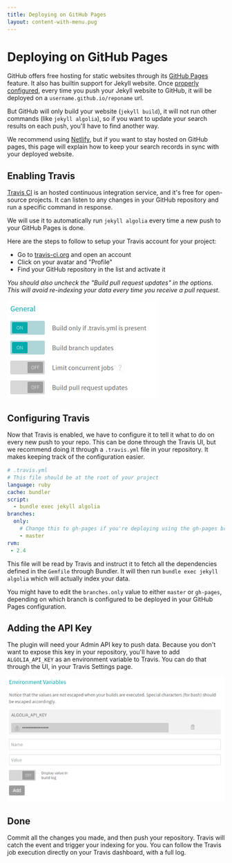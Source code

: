 ```yaml
---
title: Deploying on GitHub Pages
layout: content-with-menu.pug
---
```


# Deploying on GitHub Pages

GitHub offers free hosting for static websites through its [GitHub Pages][1] feature.
It also has builtin support for Jekyll website. Once [properly configured][2],
every time you push your Jekyll website to GitHub, it will be deployed on
a `username.github.io/reponame` url.

But GitHub will only build your website (`jekyll build`), it will not run other
commands (like `jekyll algolia`), so if you want to update your search results on
each push, you'll have to find another way.

We recommend using [Netlify][3], but if you want to stay hosted on GitHub pages,
this page will explain how to keep your search records in sync with your
deployed website.

## Enabling Travis

[Travis CI][4] is an hosted continuous integration service, and it's free for
open-source projects. It can listen to any changes in your GitHub repository and
run a specific command in response.

We will use it to automatically run `jekyll algolia` every time a new push to
your GitHub Pages is done.

Here are the steps to follow to setup your Travis account for your project:

- Go to [travis-ci.org][5] and open an account
- Click on your avatar and "Profile"
- Find your GitHub repository in the list and activate it

_You should also uncheck the "Build pull request updates" in the options.
This will avoid re-indexing your data every time you receive a pull request._

![Travis configuration](./assets/images/travis-config.png)

## Configuring Travis

Now that Travis is enabled, we have to configure it to tell it what to do on
every new push to your repo. This can be done through the Travis UI, but we
recommend doing it through a `.travis.yml` file in your repository. It makes
keeping track of the configuration easier.

```yaml
# .travis.yml
# This file should be at the root of your project
language: ruby
cache: bundler
script:
  - bundle exec jekyll algolia
branches:
  only:
    # Change this to gh-pages if you're deploying using the gh-pages branch
    - master
rvm:
 - 2.4
```

This file will be read by Travis and instruct it to fetch all the dependencies
defined in the `Gemfile` through Bundler. It will then run `bundle exec jekyll
algolia` which will actually index your data.

You might have to edit the `branches.only` value to either `master` or
`gh-pages`, depending on which branch is configured to be deployed in your
GitHub Pages configuration.

## Adding the API Key

The plugin will need your Admin API key to push data. Because you don't want to
expose this key in your repository, you'll have to add `ALGOLIA_API_KEY` as an
environment variable to Travis. You can do that through the UI, in your Travis
Settings page.

![Travis environment variables](./assets/images/travis-env.png)

## Done

Commit all the changes you made, and then push your repository. Travis will
catch the event and trigger your indexing for you. You can follow the Travis job
execution directly on your Travis dashboard, with a full log.

[1]: https://pages.github.com/
[2]: https://help.github.com/articles/using-jekyll-as-a-static-site-generator-with-github-pages/
[3]: ./netlify.html
[4]: https://travis-ci.org/
[5]: https://travis-ci.org/
